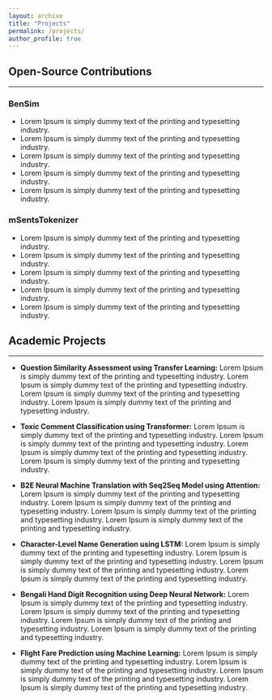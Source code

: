 ```yaml
---
layout: archive
title: "Projects"
permalink: /projects/
author_profile: true
---
```


## Open-Source Contributions

---

### BenSim
* Lorem Ipsum is simply dummy text of the printing and typesetting industry.
* Lorem Ipsum is simply dummy text of the printing and typesetting industry.
* Lorem Ipsum is simply dummy text of the printing and typesetting industry.
* Lorem Ipsum is simply dummy text of the printing and typesetting industry.
* Lorem Ipsum is simply dummy text of the printing and typesetting industry.

### mSentsTokenizer
* Lorem Ipsum is simply dummy text of the printing and typesetting industry.
* Lorem Ipsum is simply dummy text of the printing and typesetting industry.
* Lorem Ipsum is simply dummy text of the printing and typesetting industry.
* Lorem Ipsum is simply dummy text of the printing and typesetting industry.
* Lorem Ipsum is simply dummy text of the printing and typesetting industry.



## Academic Projects

---

* **Question Similarity Assessment using Transfer Learning:** Lorem Ipsum is simply dummy text of the printing and typesetting industry. Lorem Ipsum is simply dummy text of the printing and typesetting industry. Lorem Ipsum is simply dummy text of the printing and typesetting industry. Lorem Ipsum is simply dummy text of the printing and typesetting industry.

* **Toxic Comment Classification using Transformer:** Lorem Ipsum is simply dummy text of the printing and typesetting industry. Lorem Ipsum is simply dummy text of the printing and typesetting industry. Lorem Ipsum is simply dummy text of the printing and typesetting industry. Lorem Ipsum is simply dummy text of the printing and typesetting industry.

* **B2E Neural Machine Translation with Seq2Seq Model using Attention:** Lorem Ipsum is simply dummy text of the printing and typesetting industry. Lorem Ipsum is simply dummy text of the printing and typesetting industry. Lorem Ipsum is simply dummy text of the printing and typesetting industry. Lorem Ipsum is simply dummy text of the printing and typesetting industry.

* **Character-Level Name Generation using LSTM:** Lorem Ipsum is simply dummy text of the printing and typesetting industry. Lorem Ipsum is simply dummy text of the printing and typesetting industry. Lorem Ipsum is simply dummy text of the printing and typesetting industry. Lorem Ipsum is simply dummy text of the printing and typesetting industry.

* **Bengali Hand Digit Recognition using Deep Neural Network:** Lorem Ipsum is simply dummy text of the printing and typesetting industry. Lorem Ipsum is simply dummy text of the printing and typesetting industry. Lorem Ipsum is simply dummy text of the printing and typesetting industry. Lorem Ipsum is simply dummy text of the printing and typesetting industry.

* **Flight Fare Prediction using Machine Learning:** Lorem Ipsum is simply dummy text of the printing and typesetting industry. Lorem Ipsum is simply dummy text of the printing and typesetting industry. Lorem Ipsum is simply dummy text of the printing and typesetting industry. Lorem Ipsum is simply dummy text of the printing and typesetting industry.